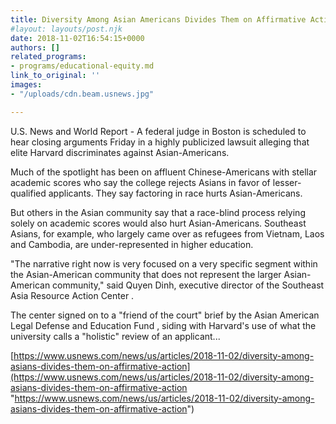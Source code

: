 ```yaml
---
title: Diversity Among Asian Americans Divides Them on Affirmative Action
#layout: layouts/post.njk
date: 2018-11-02T16:54:15+0000
authors: []
related_programs:
- programs/educational-equity.md
link_to_original: ''
images:
- "/uploads/cdn.beam.usnews.jpg"

---
```

U.S. News and World Report - A federal judge in Boston is scheduled to hear closing arguments Friday in a highly publicized lawsuit alleging that elite Harvard discriminates against Asian-Americans.

Much of the spotlight has been on affluent Chinese-Americans with stellar academic scores who say the college rejects Asians in favor of lesser-qualified applicants. They say factoring in race hurts Asian-Americans.

But others in the Asian community say that a race-blind process relying solely on academic scores would also hurt Asian-Americans. Southeast Asians, for example, who largely came over as refugees from Vietnam, Laos and Cambodia, are under-represented in higher education.

"The narrative right now is very focused on a very specific segment within the Asian-American community that does not represent the larger Asian-American community," said Quyen Dinh, executive director of the Southeast Asia Resource Action Center .

The center signed on to a "friend of the court" brief by the Asian American Legal Defense and Education Fund , siding with Harvard's use of what the university calls a "holistic" review of an applicant...

[https://www.usnews.com/news/us/articles/2018-11-02/diversity-among-asians-divides-them-on-affirmative-action](https://www.usnews.com/news/us/articles/2018-11-02/diversity-among-asians-divides-them-on-affirmative-action "https://www.usnews.com/news/us/articles/2018-11-02/diversity-among-asians-divides-them-on-affirmative-action")